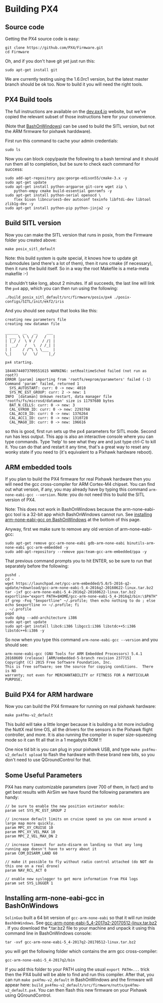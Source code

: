 # Building PX4

## Source code

Getting the PX4 source code is easy:
````
git clone https://github.com/PX4/Firmware.git
cd Firmware
````

Oh, and if you don't have git yet just run this:

````
sudo apt-get install git
````

We are currently testing using the 1.6.0rc1 version, but the latest master branch should be ok too.
Now to build it you will need the right tools.

## PX4 Build tools

The full instructions are available on the [dev.px4.io](http://dev.px4.io/starting-installing-linux.html) website,
but we've copied the relevant subset of those instructions here for your convenience.

(Note that [BashOnWindows](https://msdn.microsoft.com/en-us/commandline/wsl/install_guide)) can be used to build
the SITL version, but not the ARM firmware for pixhawk harddware).

First run this command to cache your admin credentials:
````
sudo ls
````

Now you can block copy/paste the following to a bash terminal and it should run them all to completion, but be sure
to check each command for success:

````
sudo add-apt-repository ppa:george-edison55/cmake-3.x -y
sudo apt-get update
sudo apt-get install python-argparse git-core wget zip \
    python-empy cmake build-essential genromfs -y
sudo apt-get install python-serial openocd \
    flex bison libncurses5-dev autoconf texinfo libftdi-dev libtool zlib1g-dev -y
sudo apt-get install python-pip python-jinja2 -y
````

## Build SITL version

Now you can make the SITL version that runs in posix, from the Firmware folder you created above:
````
make posix_sitl_default
````

Note: this build system is quite special, it knows how to update git submodules (and there's a lot of them),
then it runs cmake (if necessary), then it runs the build itself.  So in a way the root Makefile is a meta-meta makefile :-) 

It shouldn't take long, about 2 minutes.  If all succeeds, the last line will link the `px4` app, which you can then run using the following:

````
./build_posix_sitl_default/src/firmware/posix/px4 ./posix-configs/SITL/init/ekf2/iris
````

And you should see output that looks like this:

````
creating new parameters file
creating new dataman file

______  __   __    ___ 
| ___ \ \ \ / /   /   |
| |_/ /  \ V /   / /| |
|  __/   /   \  / /_| |
| |     / /^\ \ \___  |
\_|     \/   \/     |_/

px4 starting.

18446744073709551615 WARNING: setRealtimeSched failed (not run as root?)
ERROR [param] importing from 'rootfs/eeprom/parameters' failed (-1)
Command 'param' failed, returned 1
  SYS_AUTOSTART: curr: 0 -> new: 4010
  SYS_MC_EST_GROUP: curr: 2 -> new: 1
INFO  [dataman] Unkown restart, data manager file 'rootfs/fs/microsd/dataman' size is 11797680 bytes
  BAT_N_CELLS: curr: 0 -> new: 3
  CAL_GYRO0_ID: curr: 0 -> new: 2293768
  CAL_ACC0_ID: curr: 0 -> new: 1376264
  CAL_ACC1_ID: curr: 0 -> new: 1310728
  CAL_MAG0_ID: curr: 0 -> new: 196616

````

so this is good, first run sets up the px4 parameters for SITL mode.  Second run has less output.
This app is also an interactive console where you can type commands.  Type 'help' to see what they are
and just type ctrl-C to kill it.  You can do that and restart it any time, that's a great way to reset
any wonky state if you need to (it's equivalent to a Pixhawk hardware reboot).

## ARM embedded tools

If you plan to build the PX4 firmware for real Pixhawk hardware then you will need the gcc cross-compiler
for ARM Cortex-M4 chipset.  You can find out what version, if any, you may already have by typing this
command `arm-none-eabi-gcc --version`.  Note: you do not need this to build the SITL version of PX4.

Note: This does not work in BashOnWindows because the arm-none-eabi-gcc tool is a 32-bit app which BashOnWindows cannot run.  See [installing arm-none-eabi-gcc on BashOnWindows](#installing-arm-none-eabi-gcc-in-bashonwindows) at the bottom of this page.

Anyway, first we make sure to remove any old version of arm-none-eabi-gcc: 

````
sudo apt-get remove gcc-arm-none-eabi gdb-arm-none-eabi binutils-arm-none-eabi gcc-arm-embedded -y
sudo add-apt-repository --remove ppa:team-gcc-arm-embedded/ppa -y
````

That previous command prompts you to hit ENTER, so be sure to run that separately before the following:

````
pushd .
cd ~
wget https://launchpad.net/gcc-arm-embedded/5.0/5-2016-q2-update/+download/gcc-arm-none-eabi-5_4-2016q2-20160622-linux.tar.bz2
tar -jxf gcc-arm-none-eabi-5_4-2016q2-20160622-linux.tar.bz2
exportline="export PATH=$HOME/gcc-arm-none-eabi-5_4-2016q2/bin:\$PATH"
if grep -Fxq "$exportline" ~/.profile; then echo nothing to do ; else echo $exportline >> ~/.profile; fi
. ~/.profile
popd
sudo dpkg --add-architecture i386
sudo apt-get update
sudo apt-get install libc6:i386 libgcc1:i386 libstdc++5:i386 libstdc++6:i386 -y
````

So now when you type this command `arm-none-eabi-gcc --version` and you should see:
````
arm-none-eabi-gcc (GNU Tools for ARM Embedded Processors) 5.4.1 20160609 (release) [ARM/embedded-5-branch revision 237715]
Copyright (C) 2015 Free Software Foundation, Inc.
This is free software; see the source for copying conditions.  There is NO
warranty; not even for MERCHANTABILITY or FITNESS FOR A PARTICULAR PURPOSE.
````

## Build PX4 for ARM hardware

Now  you  can build the PX4 firmware for running on real pixhawk hardware:

````
make px4fmu-v2_default
````

This build will take a little longer because it is building a lot more including the NuttX real time OS,
all the drivers for the sensors in the Pixhawk flight controller, and more.  It is also running the compiler
in super size-squeezing mode so it can fit all that in a 1 megabyte ROM !!

One nice tid bit is you can plug in your pixhawk USB, and type `make px4fmu-v2_default upload` to flash the
hardware with these brand new bits, so you don't need to use QGroundControl for that.

## Some Useful Parameters

PX4 has many customizable parameters (over 700 of them, in fact) and to get best results with AirSim we have
found the following parameters are handy:
````
// be sure to enable the new position estimator module:
param set SYS_MC_EST_GROUP 2

// increase default limits on cruise speed so you can move around a large map more quickly.
param MPC_XY_CRUISE 10             
param MPC_XY_VEL_MAX 10
param MPC_Z_VEL_MAX_DN 2

// increase timeout for auto-disarm on landing so that any long running app doesn't have to worry about it
param COM_DISARM_LAND 60

// make it possible to fly without radio control attached (do NOT do this one on a real drone)
param NAV_RCL_ACT 0

// enable new syslogger to get more information from PX4 logs
param set SYS_LOGGER 1
````

## Installing arm-none-eabi-gcc in BashOnWindows

`SolinGuo` built a 64 bit  version of `gcc-arm-none-eabi` so that it will run inside `BashOnWindows`.
See [gcc-arm-none-eabi-5_4-2017q2-20170512-linux.tar.bz2 ](https://github.com/SolinGuo/arm-none-eabi-bash-on-win10-/blob/master/gcc-arm-none-eabi-5_4-2017q2-20170512-linux.tar.bz2).
If you download the *.tar.bz2 file to your machine and unpack it using this command line in BashOnWindows console:

````
tar -xvf gcc-arm-none-eabi-5_4-2017q2-20170512-linux.tar.bz2
````

you will get the following folder which contains the arm gcc cross-compiler:

````
gcc-arm-none-eabi-5_4-2017q2/bin
````

If you add this folder to your PATH using the usual `export PATH=...` trick then the PX4 build will be able to find
and run this compiler.  After that, you can run `make px4fmu-v2_default` in BashOnWindows and the firmware will appear
here: `build_px4fmu-v2_default/src/firmware/nuttx/px4fmu-v2_default.px4`.  You can then flash this new firmware on your 
Pixhawk using QGroundControl.
